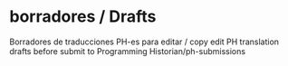 # borradores / Drafts
Borradores de traducciones PH-es para editar / copy edit PH translation drafts before submit to Programming Historian/ph-submissions
